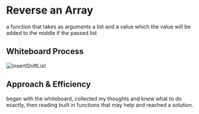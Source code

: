 
# Reverse an Array
a function that takes as arguments a list and a value which the value will be added to the middle if the passed list

## Whiteboard Process
![insertShiftList](https://github.com/feras98nawafleh/data-structures-and-algorithms/blob/main/python/code_challenges/insertShiftList/WhiteBoard.png)

## Approach & Efficiency
began with the whiteboard, collected my thoughts and knew what to do exactly, then reading built in functions that may help and reached a solution.

